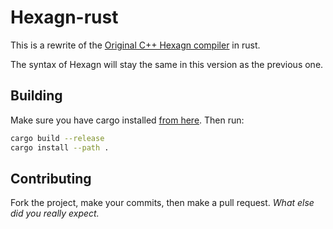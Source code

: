 # Hexagn-rust

This is a rewrite of the [Original C++ Hexagn compiler](https://github.com/NotAlternate/Hexagn/) in rust.

The syntax of Hexagn will stay the same in this version as the previous one.

## Building

Make sure you have cargo installed [from here](https://rustup.rs/).
Then run:
```bash
cargo build --release
cargo install --path .
```

## Contributing

Fork the project, make your commits, then make a pull request. *What else did you really expect.*

